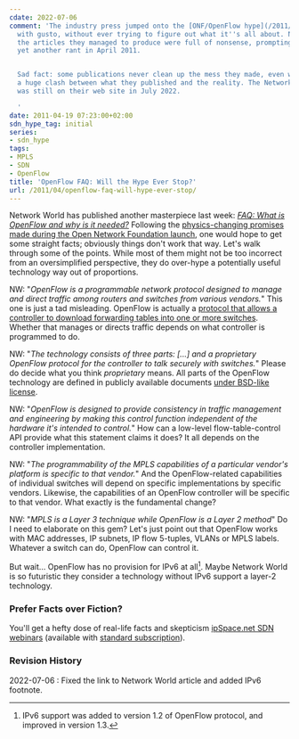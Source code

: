 ```yaml
---
cdate: 2022-07-06
comment: 'The industry press jumped onto the [ONF/OpenFlow hype](/2011/03/open-networking-foundation-fabric/)
  with gusto, without ever trying to figure out what it''s all about. Not surprisingly,
  the articles they managed to produce were full of nonsense, prompting me to write
  yet another rant in April 2011.


  Sad fact: some publications never clean up the mess they made, even when there''s
  a huge clash between what they published and the reality. The Network World article
  was still on their web site in July 2022.

  '
date: 2011-04-19 07:23:00+02:00
sdn_hype_tag: initial
series:
- sdn_hype
tags:
- MPLS
- SDN
- OpenFlow
title: 'OpenFlow FAQ: Will the Hype Ever Stop?'
url: /2011/04/openflow-faq-will-hype-ever-stop/
---
```

Network World has published another masterpiece last week: [*FAQ: What is OpenFlow and why is it needed?*](https://www.networkworld.com/article/2202144/data-center-faq-what-is-openflow-and-why-is-it-needed.html) Following the [physics-changing promises made during the Open Network Foundation launch](/2011/03/open-networking-foundation-fabric/), one would hope to get some straight facts; obviously things don't work that way. Let's walk through some of the points. While most of them might not be too incorrect from an oversimplified perspective, they do over-hype a potentially useful technology way out of proportions.

NW: "*OpenFlow is a programmable network protocol designed to manage and direct traffic among routers and switches from various vendors.*" This one is just a tad misleading. OpenFlow is actually a [protocol that allows a controller to download forwarding tables into one or more switches](/2011/04/what-is-openflow/). Whether that manages or directs traffic depends on what controller is programmed to do.
<!--more-->
NW: "*The technology consists of three parts: \[\...\] and a proprietary OpenFlow protocol for the controller to talk securely with switches.*" Please do decide what you think *proprietary* means. All parts of the OpenFlow technology are defined in publicly available documents [under BSD-like license](http://www.openflow.org/wp/legal/).

NW: "*OpenFlow is designed to provide consistency in traffic management and engineering by making this control function independent of the hardware it\'s intended to control.*" How can a low-level flow-table-control API provide what this statement claims it does? It all depends on the controller implementation.

NW: "*The programmability of the MPLS capabilities of a particular vendor\'s platform is specific to that vendor.*" And the OpenFlow-related capabilities of individual switches will depend on specific implementations by specific vendors. Likewise, the capabilities of an OpenFlow controller will be specific to that vendor. What exactly is the fundamental change?

NW: "*MPLS is a Layer 3 technique while OpenFlow is a Layer 2 method*" Do I need to elaborate on this gem? Let's just point out that OpenFlow works with MAC addresses, IP subnets, IP flow 5-tuples, VLANs or MPLS labels. Whatever a switch can do, OpenFlow can control it.

But wait... OpenFlow has no provision for IPv6 at all[^OFv6]. Maybe Network World is so futuristic they consider a technology without IPv6 support a layer-2 technology.

[^OFv6]: IPv6 support was added to version 1.2 of OpenFlow protocol, and improved in version 1.3.

### Prefer Facts over Fiction?

You'll get a hefty dose of real-life facts and skepticism [ipSpace.net SDN webinars](https://www.ipspace.net/SDN) (available with [standard subscription](https://www.ipspace.net/Subscription)).

### Revision History

2022-07-06
: Fixed the link to Network World article and added IPv6 footnote.